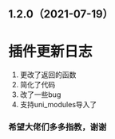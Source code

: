 ## 1.2.0（2021-07-19）

# 插件更新日志

1. 更改了返回的函数
2. 简化了代码
3. 改了一些bug
4. 支持uni_modules导入了

### 希望大佬们多多指教，谢谢

